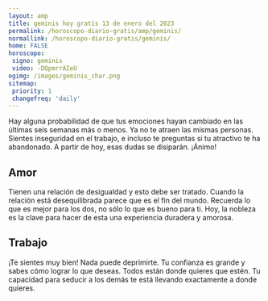 ```yaml
---
layout: amp
title: geminis hoy gratis 13 de enero del 2023 
permalink: /horoscopo-diario-gratis/amp/geminis/
normallink: /horoscopo-diario-gratis/geminis/
home: FALSE
horoscopo:
 signo: geminis
 video: -DQpmrrAIeU
ogimg: /images/geminis_char.png
sitemap:
 priority: 1
 changefreq: 'daily'
---
```



Hay alguna probabilidad de que tus emociones hayan cambiado en las últimas seis semanas más o menos. Ya no te atraen las mismas personas. Sientes inseguridad en el trabajo, e incluso te preguntas si tu atractivo te ha abandonado. A partir de hoy, esas dudas se disiparán. ¡Ánimo!

## Amor

Tienen una relación de desigualdad y esto debe ser tratado. Cuando la relación está desequilibrada parece que es el fin del mundo. Recuerda lo que es mejor para los dos, no sólo lo que es bueno para ti. Hoy, la nobleza es la clave para hacer de esta una experiencia duradera y amorosa.

## Trabajo

¡Te sientes muy bien! Nada puede deprimirte. Tu confianza es grande y sabes cómo lograr lo que deseas. Todos están donde quieres que estén. Tu capacidad para seducir a los demás te está llevando exactamente a donde quieres.